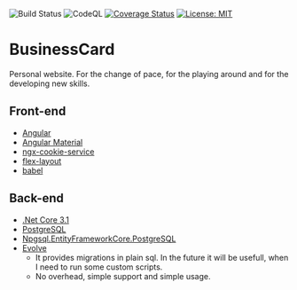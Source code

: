 ![Build Status](https://github.com/ChiefNoir/BusinessCard/workflows/Build.NETCore/badge.svg?branch=master)
![CodeQL](https://github.com/ChiefNoir/BusinessCard/workflows/CodeQL/badge.svg?branch=master)
[![Coverage Status](https://coveralls.io/repos/github/ChiefNoir/BusinessCard/badge.svg?branch=master)](https://coveralls.io/github/ChiefNoir/BusinessCard?branch=master)
[![License: MIT](https://img.shields.io/badge/License-Apache-green.svg)](https://github.com/ChiefNoir/BusinessCard/blob/master/LICENSE)

# BusinessCard

Personal website.
For the change of pace, for the playing around and for the developing new skills.

## Front-end
- [Angular](https://angular.io/)
- [Angular Material](https://material.angular.io/)
- [ngx-cookie-service](https://github.com/stevermeister/ngx-cookie-service)
- [flex-layout](https://github.com/angular/flex-layout)
- [babel](https://babeljs.io/)

## Back-end
- [.Net Core 3.1](https://dotnet.microsoft.com/download)
- [PostgreSQL](https://www.postgresql.org/)
- [Npgsql.EntityFrameworkCore.PostgreSQL](https://www.nuget.org/packages/Npgsql.EntityFrameworkCore.PostgreSQL/3.1.3/)
- [Evolve](https://www.nuget.org/packages/Evolve/)
  - It provides migrations in plain sql. In the future it will be usefull, when I need to run some custom scripts.
  - No overhead, simple support and simple usage.
